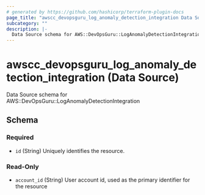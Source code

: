 ```yaml
---
# generated by https://github.com/hashicorp/terraform-plugin-docs
page_title: "awscc_devopsguru_log_anomaly_detection_integration Data Source - terraform-provider-awscc"
subcategory: ""
description: |-
  Data Source schema for AWS::DevOpsGuru::LogAnomalyDetectionIntegration
---
```


# awscc_devopsguru_log_anomaly_detection_integration (Data Source)

Data Source schema for AWS::DevOpsGuru::LogAnomalyDetectionIntegration



<!-- schema generated by tfplugindocs -->
## Schema

### Required

- `id` (String) Uniquely identifies the resource.

### Read-Only

- `account_id` (String) User account id, used as the primary identifier for the resource
